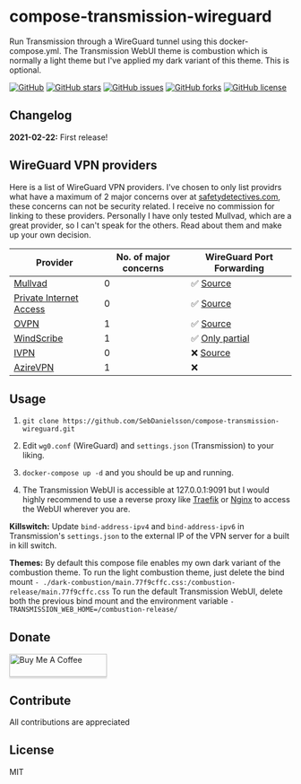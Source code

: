 # compose-transmission-wireguard
Run Transmission through a WireGuard tunnel using this docker-compose.yml. The Transmission WebUI theme is combustion which is normally a light theme but I've applied my dark variant of this theme. This is optional.

[![GitHub](https://img.shields.io/badge/github-blue?style=flat&color=grey&logo=GitHub)](https://github.com/SebDanielsson/compose-transmission-wireguard)
[![GitHub stars](https://img.shields.io/github/stars/SebDanielsson/compose-transmission-wireguard?style=flat&color=blue&logo=github)](https://github.com/SebDanielsson/compose-transmission-wireguard/stargazers)
[![GitHub issues](https://img.shields.io/github/issues/SebDanielsson/compose-transmission-wireguard?style=flat&color=blue&logo=github)](https://github.com/SebDanielsson/compose-transmission-wireguard/issues)
[![GitHub forks](https://img.shields.io/github/forks/SebDanielsson/compose-transmission-wireguard?style=flat&color=blue&logo=github)](https://github.com/SebDanielsson/compose-transmission-wireguard/network)
[![GitHub license](https://img.shields.io/github/license/SebDanielsson/compose-transmission-wireguard?style=flat&color=blue&logo=github)](https://github.com/SebDanielsson/compose-transmission-wireguard/blob/main/LICENSE)

## Changelog
**2021-02-22:** First release!

## WireGuard VPN providers
Here is a list of WireGuard VPN providers. I've chosen to only list providrs what have a maximum of 2 major concerns over at [safetydetectives.com](http://safetydetectives.com/best-vpns/#simple), these concerns can not be security related. I receive no commission for linking to these providers. Personally I have only tested Mullvad, which are a great provider, so I can't speak for the others. Read about them and make up your own decision.

| Provider                            | No. of major concerns | WireGuard Port Forwarding |
| ----------------------------------- | --------------------- | ------------------------- |
| [Mullvad](http://mullvad.net)       | 0                     | ✅ [Source](https://mullvad.net/sv/help/port-forwarding-and-mullvad/#addingaport) |
| [Private Internet Access](https://www.privateinternetaccess.com) | 0 | ✅ [Source](https://www.privateinternetaccess.com/helpdesk/kb/articles/manual-connection-and-port-forwarding-scripts) |
| [OVPN](http://ovpn.com)             | 1                     | ✅ [Source](https://www.ovpn.com/en/blog/vidarebefordra-portar-i-ovpn) |
| [WindScribe](http://windscribe.com) | 1                     | ✅ [Only partial](https://windscribe.com/features/port-forwarding) |
| [IVPN](http://ivpn.net)             | 0                     | ❌ [Source](https://www.ivpn.net/knowledgebase/general/how-do-i-activate-port-forwarding/) |
| [AzireVPN](http://azirevpn.com)     | 1                     | ❌ |

## Usage
1. `git clone https://github.com/SebDanielsson/compose-transmission-wireguard.git`

2. Edit `wg0.conf` (WireGuard) and `settings.json` (Transmission) to your liking.

3. `docker-compose up -d` and you should be up and running.

4. The Transmission WebUI is accessible at 127.0.0.1:9091 but I would highly recommend to use a reverse proxy like [Traefik](https://hub.docker.com/_/traefik) or [Nginx](https://hub.docker.com/r/linuxserver/swag) to access the WebUI wherever you are.

**Killswitch:** Update `bind-address-ipv4` and `bind-address-ipv6` in Transmission's `settings.json` to the external IP of the VPN server for a built in kill switch.

**Themes:** By default this compose file enables my own dark variant of the combustion theme.
To run the light combustion theme, just delete the bind mount `- ./dark-combustion/main.77f9cffc.css:/combustion-release/main.77f9cffc.css`
To run the default Transmission WebUI, delete both the previous bind mount and the environment variable `- TRANSMISSION_WEB_HOME=/combustion-release/`

## Donate
<a href="https://buymeacoffee.com/danielsson" target="_blank"><img src="https://www.buymeacoffee.com/assets/img/custom_images/white_img.png" alt="Buy Me A Coffee" style="height: 41px !important;width: 174px !important;box-shadow: 0px 3px 2px 0px rgba(190, 190, 190, 0.5) !important;-webkit-box-shadow: 0px 3px 2px 0px rgba(190, 190, 190, 0.5) !important;" ></a>

## Contribute
All contributions are appreciated

## License
MIT
